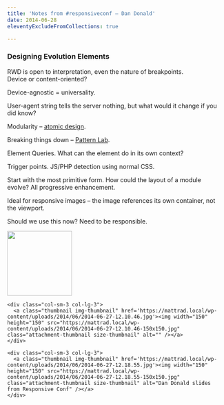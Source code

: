 ```yaml
---
title: 'Notes from #responsiveconf – Dan Donald'
date: 2014-06-28
eleventyExcludeFromCollections: true

---
```

### Designing Evolution Elements

RWD is open to interpretation, even the nature of breakpoints.  
Device or content-oriented?

Device-agnostic = universality.

User-agent string tells the server nothing, but what would it change if you did know?

Modularity &#8211; [atomic design][1]. 

Breaking things down &#8211; [Pattern Lab][2].

Element Queries. What can the element do in its own context?

Trigger points. JS/PHP detection using normal CSS.

Start with the most primitive form. How could the layout of a module evolve? All progressive enhancement.

Ideal for responsive images &#8211; the image references its own container, not the viewport.

Should we use this now? Need to be responsible.

<div class="gallery gallery-205-1">
  <div class="row gallery-row">
    <div class="col-sm-3 col-lg-3">
      <a class="thumbnail img-thumbnail" href='https://mattrad.local/wp-content/uploads/2014/06/2014-06-27-12.03.46.jpg'><img width="150" height="150" src="https://mattrad.local/wp-content/uploads/2014/06/2014-06-27-12.03.46-150x150.jpg" class="attachment-thumbnail size-thumbnail" alt="" /></a>
    </div>
    
    <div class="col-sm-3 col-lg-3">
      <a class="thumbnail img-thumbnail" href='https://mattrad.local/wp-content/uploads/2014/06/2014-06-27-12.10.46.jpg'><img width="150" height="150" src="https://mattrad.local/wp-content/uploads/2014/06/2014-06-27-12.10.46-150x150.jpg" class="attachment-thumbnail size-thumbnail" alt="" /></a>
    </div>
    
    <div class="col-sm-3 col-lg-3">
      <a class="thumbnail img-thumbnail" href='https://mattrad.local/wp-content/uploads/2014/06/2014-06-27-12.18.55.jpg'><img width="150" height="150" src="https://mattrad.local/wp-content/uploads/2014/06/2014-06-27-12.18.55-150x150.jpg" class="attachment-thumbnail size-thumbnail" alt="Dan Donald slides from Responsive Conf" /></a>
    </div>
  </div>
</div>

 [1]: http://bradfrostweb.com/blog/post/atomic-web-design/
 [2]: http://patternlab.io/